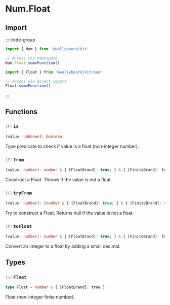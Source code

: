 # Num.Float

## Import

::: code-group

```typescript [Namespace]
import { Num } from '@wollybeard/kit'

// Access via namespace
Num.Float.someFunction()
```

```typescript [Barrel]
import { Float } from '@wollybeard/kit/num'

// Access via direct import
Float.someFunction()
```

:::

## Functions

### <span style="opacity: 0.6; font-weight: normal; font-size: 0.85em;">`[F]`</span> `is`

```typescript
(value: unknown): boolean
```

<SourceLink href="https://github.com/jasonkuhrt/kit/blob/main/./src/domains/num/float/float.ts#L18" />

Type predicate to check if value is a float (non-integer number).

### <span style="opacity: 0.6; font-weight: normal; font-size: 0.85em;">`[F]`</span> `from`

```typescript
(value: number): number & { [FloatBrand]: true; } & { [FiniteBrand]: true; }
```

<SourceLink href="https://github.com/jasonkuhrt/kit/blob/main/./src/domains/num/float/float.ts#L26" />

Construct a Float. Throws if the value is not a float.

### <span style="opacity: 0.6; font-weight: normal; font-size: 0.85em;">`[F]`</span> `tryFrom`

```typescript
(value: number): (number & { [FloatBrand]: true; } & { [FiniteBrand]: true; }) | null
```

<SourceLink href="https://github.com/jasonkuhrt/kit/blob/main/./src/domains/num/float/float.ts#L40" />

Try to construct a Float. Returns null if the value is not a float.

### <span style="opacity: 0.6; font-weight: normal; font-size: 0.85em;">`[F]`</span> `toFloat`

```typescript
(value: number): number & { [FloatBrand]: true; } & { [FiniteBrand]: true; }
```

<SourceLink href="https://github.com/jasonkuhrt/kit/blob/main/./src/domains/num/float/float.ts#L47" />

Convert an integer to a float by adding a small decimal.

## Types

### <span style="opacity: 0.6; font-weight: normal; font-size: 0.85em;">`[∩]`</span> `Float`

```typescript
type Float = number & { [FloatBrand]: true }
```

<SourceLink href="https://github.com/jasonkuhrt/kit/blob/main/./src/domains/num/float/float.ts#L13" />

Float (non-integer finite number).
